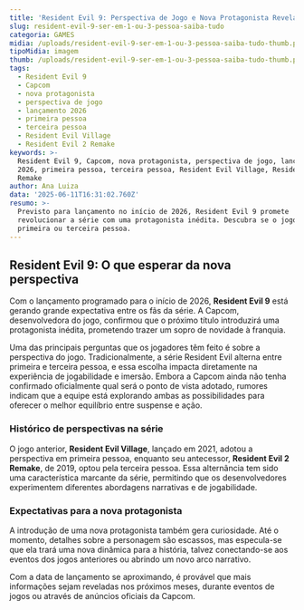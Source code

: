 ```yaml
---
title: 'Resident Evil 9: Perspectiva de Jogo e Nova Protagonista Reveladas'
slug: resident-evil-9-ser-em-1-ou-3-pessoa-saiba-tudo
categoria: GAMES
midia: /uploads/resident-evil-9-ser-em-1-ou-3-pessoa-saiba-tudo-thumb.png
tipoMidia: imagem
thumb: /uploads/resident-evil-9-ser-em-1-ou-3-pessoa-saiba-tudo-thumb.png
tags:
  - Resident Evil 9
  - Capcom
  - nova protagonista
  - perspectiva de jogo
  - lançamento 2026
  - primeira pessoa
  - terceira pessoa
  - Resident Evil Village
  - Resident Evil 2 Remake
keywords: >-
  Resident Evil 9, Capcom, nova protagonista, perspectiva de jogo, lançamento
  2026, primeira pessoa, terceira pessoa, Resident Evil Village, Resident Evil 2
  Remake
author: Ana Luiza
data: '2025-06-11T16:31:02.760Z'
resumo: >-
  Previsto para lançamento no início de 2026, Resident Evil 9 promete
  revolucionar a série com uma protagonista inédita. Descubra se o jogo será em
  primeira ou terceira pessoa.
---
```


## Resident Evil 9: O que esperar da nova perspectiva

Com o lançamento programado para o início de 2026, **Resident Evil 9** está gerando grande expectativa entre os fãs da série. A Capcom, desenvolvedora do jogo, confirmou que o próximo título introduzirá uma protagonista inédita, prometendo trazer um sopro de novidade à franquia.

Uma das principais perguntas que os jogadores têm feito é sobre a perspectiva do jogo. Tradicionalmente, a série Resident Evil alterna entre primeira e terceira pessoa, e essa escolha impacta diretamente na experiência de jogabilidade e imersão. Embora a Capcom ainda não tenha confirmado oficialmente qual será o ponto de vista adotado, rumores indicam que a equipe está explorando ambas as possibilidades para oferecer o melhor equilíbrio entre suspense e ação.

### Histórico de perspectivas na série

O jogo anterior, **Resident Evil Village**, lançado em 2021, adotou a perspectiva em primeira pessoa, enquanto seu antecessor, **Resident Evil 2 Remake**, de 2019, optou pela terceira pessoa. Essa alternância tem sido uma característica marcante da série, permitindo que os desenvolvedores experimentem diferentes abordagens narrativas e de jogabilidade.

### Expectativas para a nova protagonista

A introdução de uma nova protagonista também gera curiosidade. Até o momento, detalhes sobre a personagem são escassos, mas especula-se que ela trará uma nova dinâmica para a história, talvez conectando-se aos eventos dos jogos anteriores ou abrindo um novo arco narrativo.

Com a data de lançamento se aproximando, é provável que mais informações sejam reveladas nos próximos meses, durante eventos de jogos ou através de anúncios oficiais da Capcom.
